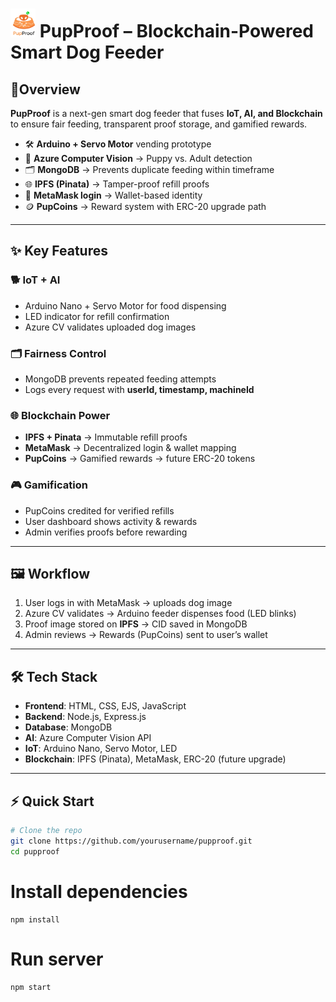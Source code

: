 # <img src="public/assets/logo2.png" alt="PupProof Logo" width="40"/> PupProof – Blockchain-Powered Smart Dog Feeder

## 🐾Overview  
**PupProof** is a next-gen smart dog feeder that fuses **IoT, AI, and Blockchain** to ensure fair feeding, transparent proof storage, and gamified rewards.  

- 🛠️ **Arduino + Servo Motor** vending prototype  
- 🤖 **Azure Computer Vision** → Puppy vs. Adult detection  
- 🗂️ **MongoDB** → Prevents duplicate feeding within timeframe  
- 🌐 **IPFS (Pinata)** → Tamper-proof refill proofs  
- 🔑 **MetaMask login** → Wallet-based identity  
- 🪙 **PupCoins** → Reward system with ERC-20 upgrade path  

---

## ✨ Key Features  

### 🐕 IoT + AI  
- Arduino Nano + Servo Motor for food dispensing  
- LED indicator for refill confirmation  
- Azure CV validates uploaded dog images  

### 🗂️ Fairness Control  
- MongoDB prevents repeated feeding attempts  
- Logs every request with **userId, timestamp, machineId**  

### 🌐 Blockchain Power  
- **IPFS + Pinata** → Immutable refill proofs  
- **MetaMask** → Decentralized login & wallet mapping  
- **PupCoins** → Gamified rewards → future ERC-20 tokens  

### 🎮 Gamification  
- PupCoins credited for verified refills  
- User dashboard shows activity & rewards  
- Admin verifies proofs before rewarding  

---

## 🖼️ Workflow  

1. User logs in with MetaMask → uploads dog image  
2. Azure CV validates → Arduino feeder dispenses food (LED blinks)  
3. Proof image stored on **IPFS** → CID saved in MongoDB  
4. Admin reviews → Rewards (PupCoins) sent to user’s wallet  

---

## 🛠️ Tech Stack  

- **Frontend**: HTML, CSS, EJS, JavaScript  
- **Backend**: Node.js, Express.js  
- **Database**: MongoDB  
- **AI**: Azure Computer Vision API  
- **IoT**: Arduino Nano, Servo Motor, LED  
- **Blockchain**: IPFS (Pinata), MetaMask, ERC-20 (future upgrade)  

---

## ⚡ Quick Start  

```bash
# Clone the repo
git clone https://github.com/yourusername/pupproof.git
cd pupproof
```
# Install dependencies
```
npm install
```
# Run server
```
npm start
```
